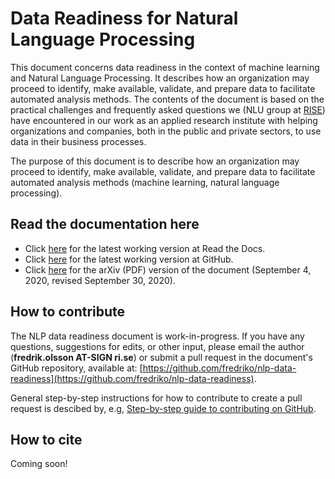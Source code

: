 # Data Readiness for Natural Language Processing

This document concerns data readiness in the context of machine learning and Natural Language Processing. It describes 
how an organization may proceed to identify, make available, validate, and prepare data to facilitate automated 
analysis methods. The contents of the document is based on the practical challenges and frequently asked questions we 
(NLU group at [RISE](https://ri.se)) have encountered in our work as an applied research institute with helping 
organizations and companies, both in the  public and private sectors, to use data in their business processes.


The purpose of this document is to describe how an organization may proceed to identify, make available, validate, and prepare 
data to facilitate automated analysis methods (machine learning, natural language processing).

## Read the documentation here

* Click [here](https://nlp-data-readiness.readthedocs.io/en/latest/) for the latest working version at Read the Docs.
* Click [here](docs/README.md) for the latest working version at GitHub.
* Click [here](https://arxiv.org/abs/2009.02043) for the arXiv (PDF) version of the document (September 4, 2020, revised September 30, 2020).


## How to contribute

The NLP data readiness document is work-in-progress. If you have any questions, suggestions for edits, or other input, 
please email the author (**fredrik.olsson AT-SIGN ri.se**) or submit a pull request in the document's GitHub repository, available at: 
[https://github.com/fredriko/nlp-data-readiness](https://github.com/fredriko/nlp-data-readiness).

General step-by-step instructions for how to contribute to create a pull request is descibed by, e.g, 
[Step-by-step guide to contributing on GitHub](https://www.dataschool.io/how-to-contribute-on-github/).

## How to cite 

Coming soon!